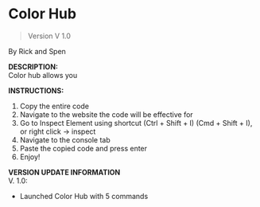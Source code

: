 # Color Hub
> Version V 1.0


By Rick and Spen

**DESCRIPTION:**  
Color hub allows you 

**INSTRUCTIONS:**  
1. Copy the entire code
2. Navigate to the website the code will be effective for
3. Go to Inspect Element using shortcut (Ctrl + Shift + I) (Cmd + Shift + I), or right click -> inspect
4. Navigate to the console tab
5. Paste the copied code and press enter
6. Enjoy!

**VERSION UPDATE INFORMATION**  
V. 1.0:
- Launched Color Hub with 5 commands
